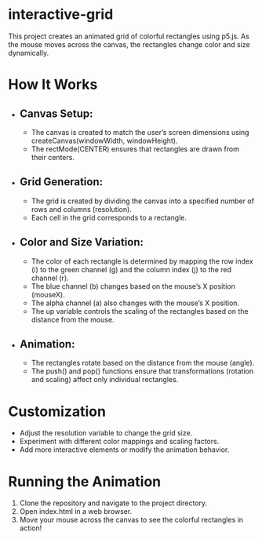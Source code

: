 # interactive-grid
This project creates an animated grid of colorful rectangles using p5.js. As the mouse moves across the canvas, the rectangles change color and size dynamically.

# How It Works

- ## Canvas Setup:
  - The canvas is created to match the user’s screen dimensions using createCanvas(windowWidth, windowHeight).
  - The rectMode(CENTER) ensures that rectangles are drawn from their centers.
- ## Grid Generation:
  - The grid is created by dividing the canvas into a specified number of rows and columns (resolution).
  - Each cell in the grid corresponds to a rectangle.
- ## Color and Size Variation:
  - The color of each rectangle is determined by mapping the row index (i) to the green channel (g) and the column index (j) to the red channel (r).
  - The blue channel (b) changes based on the mouse’s X position (mouseX).
  - The alpha channel (a) also changes with the mouse’s X position.
  - The up variable controls the scaling of the rectangles based on the distance from the mouse.
- ## Animation:
  - The rectangles rotate based on the distance from the mouse (angle).
  - The push() and pop() functions ensure that transformations (rotation and scaling) affect only individual rectangles.

# Customization

- Adjust the resolution variable to change the grid size.
- Experiment with different color mappings and scaling factors.
- Add more interactive elements or modify the animation behavior.

# Running the Animation

1. Clone the repository and navigate to the project directory.
2. Open index.html in a web browser.
3. Move your mouse across the canvas to see the colorful rectangles in action!

